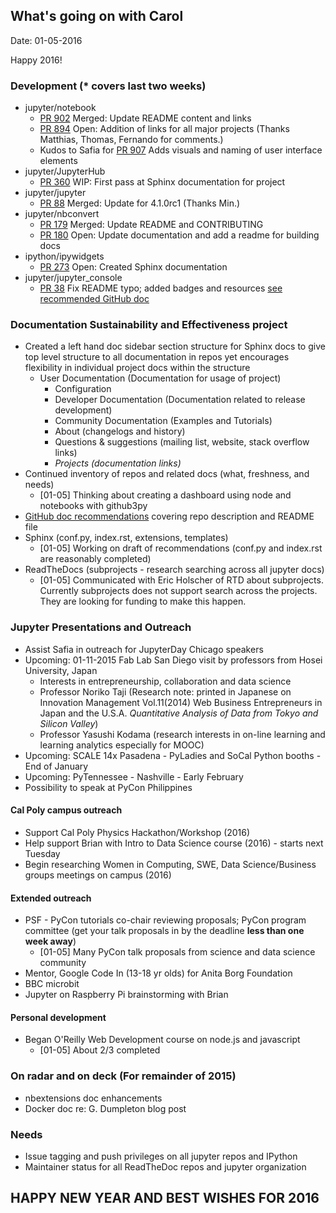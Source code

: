 ## What's going on with Carol
Date: 01-05-2016

Happy 2016!

### Development (* covers last two weeks)
- jupyter/notebook
  - [PR 902](https://github.com/jupyter/notebook/pull/902) Merged: Update
     README content and links
  - [PR 894](https://github.com/jupyter/notebook/pull/894) Open: Addition of
     links for all major projects (Thanks Matthias, Thomas, Fernando for comments.)
  - Kudos to Safia for [PR 907](https://github.com/jupyter/notebook/pull/907)
    Adds visuals and naming of user interface elements
- jupyter/JupyterHub
  - [PR 360](https://github.com/jupyter/jupyterhub/pull/360) WIP: First pass at Sphinx documentation for project
- jupyter/jupyter
  - [PR 88](https://github.com/jupyter/jupyter/pull/88) Merged: Update for 4.1.0rc1 (Thanks Min.)
- jupyter/nbconvert
  - [PR 179](https://github.com/jupyter/nbconvert/pull/179) Merged: Update README and CONTRIBUTING
  - [PR 180](https://github.com/jupyter/nbconvert/pull/180) Open: Update documentation and add a readme for building docs
- ipython/ipywidgets
  - [PR 273](https://github.com/ipython/ipywidgets/pull/273) Open: Created Sphinx documentation
- jupyter/jupyter_console
  - [PR 38](https://github.com/jupyter/jupyter_console/pull/38) Fix README typo;
    added badges and resources [see recommended GitHub doc](doc-workflow/docs-github.md)


### Documentation Sustainability and Effectiveness project
* Created a left hand doc sidebar section structure for Sphinx docs to give top
  level structure to all documentation in repos yet encourages flexibility in
  individual project docs within the structure
  - User Documentation (Documentation for usage of project)
	- Configuration
	- Developer Documentation (Documentation related to release development)
	- Community Documentation (Examples and Tutorials)
    - About (changelogs and history)
	- Questions & suggestions (mailing list, website, stack overflow links)
	- *Projects (documentation links)*
* Continued inventory of repos and related docs (what, freshness, and needs)
  - [01-05] Thinking about creating a dashboard using node and notebooks with
    github3py
* [GitHub doc recommendations](doc-workflow/docs-github.md) covering repo
  description and README file
* Sphinx (conf.py, index.rst, extensions, templates)
  - [01-05] Working on draft of recommendations (conf.py and index.rst are
    reasonably completed)
* ReadTheDocs (subprojects - research searching across all jupyter docs)
  - [01-05] Communicated with Eric Holscher of RTD about subprojects. Currently
    subprojects does not support search across the projects. They are looking
    for funding to make this happen.

### Jupyter Presentations and Outreach
* Assist Safia in outreach for JupyterDay Chicago speakers
* Upcoming: 01-11-2015 Fab Lab San Diego visit by professors from Hosei University, Japan
    - Interests in entrepreneurship, collaboration and data science
    - Professor Noriko Taji (Research note: printed in Japanese on Innovation Management Vol.11(2014) Web Business Entrepreneurs
      in Japan and the U.S.A. *Quantitative Analysis of Data from Tokyo and Silicon Valley*)
    - Professor Yasushi Kodama (research interests in on-line learning and learning analytics especially for MOOC)
* Upcoming: SCALE 14x Pasadena - PyLadies and SoCal Python booths - End of January
* Upcoming: PyTennessee - Nashville - Early February
* Possibility to speak at PyCon Philippines

#### Cal Poly campus outreach
* Support Cal Poly Physics Hackathon/Workshop (2016)
* Help support Brian with Intro to Data Science course (2016) - starts next Tuesday
* Begin researching Women in Computing, SWE, Data Science/Business groups meetings on campus (2016)

#### Extended outreach
* PSF - PyCon tutorials co-chair reviewing proposals; PyCon program committee
  (get your talk proposals in by the deadline **less than one week away**)
  - [01-05] Many PyCon talk proposals from science and data science community
* Mentor, Google Code In (13-18 yr olds) for Anita Borg Foundation
* BBC microbit
* Jupyter on Raspberry Pi brainstorming with Brian

#### Personal development
* Began O'Reilly Web Development course on node.js and javascript
  - [01-05] About 2/3 completed

### On radar and on deck (For remainder of 2015)
* nbextensions doc enhancements
* Docker doc re: G. Dumpleton blog post

### Needs
* Issue tagging and push privileges on all jupyter repos and IPython
* Maintainer status for all ReadTheDoc repos and jupyter organization

## HAPPY NEW YEAR AND BEST WISHES FOR 2016
